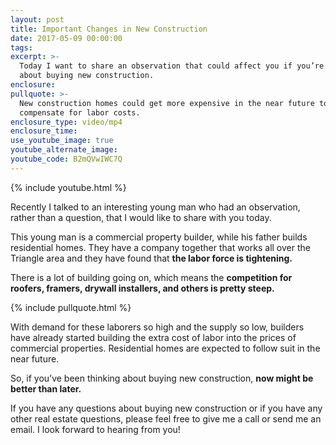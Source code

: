 ```yaml
---
layout: post
title: Important Changes in New Construction
date: 2017-05-09 00:00:00
tags:
excerpt: >-
  Today I want to share an observation that could affect you if you’re thinking
  about buying new construction.
enclosure:
pullquote: >-
  New construction homes could get more expensive in the near future to
  compensate for labor costs.
enclosure_type: video/mp4
enclosure_time:
use_youtube_image: true
youtube_alternate_image:
youtube_code: B2mQVwIWC7Q
---
```


{% include youtube.html %}

Recently I talked to an interesting young man who had an observation, rather than a question, that I would like to share with you today.

This young man is a commercial property builder, while his father builds residential homes. They have a company together that works all over the Triangle area and they have found that **the labor force is tightening.**

There is a lot of building going on, which means the **competition for roofers, framers, drywall installers, and others is pretty steep.**

{% include pullquote.html %}

With demand for these laborers so high and the supply so low, builders have already started building the extra cost of labor into the prices of commercial properties. Residential homes are expected to follow suit in the near future.

So, if you’ve been thinking about buying new construction, **now might be better than later.**

If you have any questions about buying new construction or if you have any other real estate questions, please feel free to give me a call or send me an email. I look forward to hearing from you!

&nbsp;